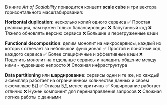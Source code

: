 В книге *Art of Scalability* приводится концепт **scale cube** и три вектора горизонтального масштабирования:

**Horizontal duplication**: несколько копий одного сервиса
✅ Простая реализация, нам нужен только балансировщик
❌ Запутанный код
❌ Тяжело обновлять версию сервиса
❌ Большие и перегруженные кэши

**Functional decomposition**: делим монолит на микросервисы, каждый из которых отвечает за небольшой функционал
✅ Простой и понятный код каждого сервиса
✅ Более специфичные и эффективные кэши
❌ Поделить монолит на отдельные сервисы и наладить общение между ними - чудовищно непросто
❌ Сложная инфраструктура

**Data partitioning** или **шардирование**: сервисы одни и те же, но каждый экземпляр работает на ограниченном количестве данных и своём экземпляре БД
✅ Отказы БД менее критичны
✅ Кэширование работает отлично
❌ Нужен компонент для перенаправления запросов
❌ Сложная логика работы с данными
